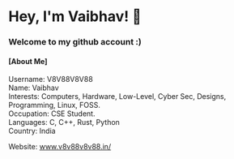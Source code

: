 <h1 >Hey, I'm Vaibhav! 👋</h1>
<h3 >Welcome to my github account :)</h3>
<h4>[About Me]</h4>
Username: V8V88V8V88<br>
Name: Vaibhav<br>
Interests: Computers, Hardware, Low-Level, Cyber Sec, Designs, Programming, Linux, FOSS.<br>
Occupation: CSE Student.<br>
Languages: C, C++, Rust, Python<br>
Country: India<br>

Website: www.v8v88v8v88.in/
<br>
